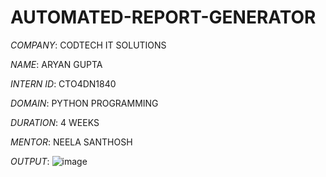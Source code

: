 # AUTOMATED-REPORT-GENERATOR

*COMPANY*: CODTECH IT SOLUTIONS

*NAME*: ARYAN GUPTA

*INTERN ID*: CTO4DN1840

*DOMAIN*: PYTHON PROGRAMMING

*DURATION*: 4 WEEKS

*MENTOR*: NEELA SANTHOSH

*OUTPUT*:
![image](https://github.com/user-attachments/assets/5627ef07-57eb-478f-81c0-e6a4b723aa68)

